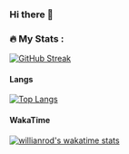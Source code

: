 ### Hi there 👋

<!--
**llulioscesar/llulioscesar** is a ✨ _special_ ✨ repository because its `README.md` (this file) appears on your GitHub profile.

Here are some ideas to get you started:

- 🔭 I’m currently working on ...
- 🌱 I’m currently learning ...
- 👯 I’m looking to collaborate on ...
- 🤔 I’m looking for help with ...
- 💬 Ask me about ...
- 📫 How to reach me: ...
- 😄 Pronouns: ...
- ⚡ Fun fact: ...
-->


### :fire: My Stats :
[![GitHub Streak](https://streak-stats.demolab.com?user=llulioscesar&locale=es&date_format=M%20j%5B%2C%20Y%5D&hide_total_contributions=true&hide_current_streak=true&hide_longest_streak=true)](https://git.io/streak-stats)

#### Langs
[![Top Langs](https://github-readme-stats.vercel.app/api/top-langs/?username=llulioscesar&langs_count=100&layout=compact)](https://github.com/anuraghazra/github-readme-stats)

#### WakaTime
[![willianrod's wakatime stats](https://github-readme-stats.vercel.app/api/wakatime?username=@llulioscesar)](https://github.com/anuraghazra/github-readme-stats)

